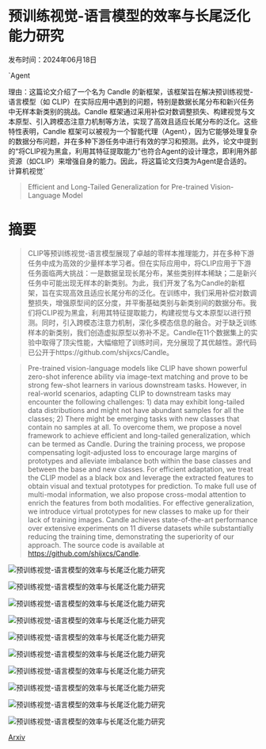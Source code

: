 # 预训练视觉-语言模型的效率与长尾泛化能力研究

发布时间：2024年06月18日

`Agent

理由：这篇论文介绍了一个名为 Candle 的新框架，该框架旨在解决预训练视觉-语言模型（如 CLIP）在实际应用中遇到的问题，特别是数据长尾分布和新兴任务中无样本新类别的挑战。Candle 框架通过采用补偿对数调整损失、构建视觉与文本原型、引入跨模态注意力机制等方法，实现了高效且适应长尾分布的泛化。这些特性表明，Candle 框架可以被视为一个智能代理（Agent），因为它能够处理复杂的数据分布问题，并在多种下游任务中进行有效的学习和预测。此外，论文中提到的“将CLIP视为黑盒，利用其特征提取能力”也符合Agent的设计理念，即利用外部资源（如CLIP）来增强自身的能力。因此，将这篇论文归类为Agent是合适的。` `计算机视觉`

> Efficient and Long-Tailed Generalization for Pre-trained Vision-Language Model

# 摘要

> CLIP等预训练视觉-语言模型展现了卓越的零样本推理能力，并在多种下游任务中成为高效的少量样本学习者。但在实际应用中，将CLIP应用于下游任务面临两大挑战：一是数据呈现长尾分布，某些类别样本稀缺；二是新兴任务中可能出现无样本的新类别。为此，我们开发了名为Candle的新框架，旨在实现高效且适应长尾分布的泛化。在训练中，我们采用补偿对数调整损失，增强原型间的区分度，并平衡基础类别与新类别间的数据分布。我们将CLIP视为黑盒，利用其特征提取能力，构建视觉与文本原型以进行预测。同时，引入跨模态注意力机制，深化多模态信息的融合。对于缺乏训练样本的新类别，我们创造虚拟原型以弥补不足。Candle在11个数据集上的实验中取得了顶尖性能，大幅缩短了训练时间，充分展现了其优越性。源代码已公开于https://github.com/shijxcs/Candle。

> Pre-trained vision-language models like CLIP have shown powerful zero-shot inference ability via image-text matching and prove to be strong few-shot learners in various downstream tasks. However, in real-world scenarios, adapting CLIP to downstream tasks may encounter the following challenges: 1) data may exhibit long-tailed data distributions and might not have abundant samples for all the classes; 2) There might be emerging tasks with new classes that contain no samples at all. To overcome them, we propose a novel framework to achieve efficient and long-tailed generalization, which can be termed as Candle. During the training process, we propose compensating logit-adjusted loss to encourage large margins of prototypes and alleviate imbalance both within the base classes and between the base and new classes. For efficient adaptation, we treat the CLIP model as a black box and leverage the extracted features to obtain visual and textual prototypes for prediction. To make full use of multi-modal information, we also propose cross-modal attention to enrich the features from both modalities. For effective generalization, we introduce virtual prototypes for new classes to make up for their lack of training images. Candle achieves state-of-the-art performance over extensive experiments on 11 diverse datasets while substantially reducing the training time, demonstrating the superiority of our approach. The source code is available at https://github.com/shijxcs/Candle.

![预训练视觉-语言模型的效率与长尾泛化能力研究](../../../paper_images/2406.12638/x1.png)

![预训练视觉-语言模型的效率与长尾泛化能力研究](../../../paper_images/2406.12638/x2.png)

![预训练视觉-语言模型的效率与长尾泛化能力研究](../../../paper_images/2406.12638/x3.png)

![预训练视觉-语言模型的效率与长尾泛化能力研究](../../../paper_images/2406.12638/x4.png)

![预训练视觉-语言模型的效率与长尾泛化能力研究](../../../paper_images/2406.12638/x5.png)

![预训练视觉-语言模型的效率与长尾泛化能力研究](../../../paper_images/2406.12638/x6.png)

![预训练视觉-语言模型的效率与长尾泛化能力研究](../../../paper_images/2406.12638/x7.png)

![预训练视觉-语言模型的效率与长尾泛化能力研究](../../../paper_images/2406.12638/x8.png)

![预训练视觉-语言模型的效率与长尾泛化能力研究](../../../paper_images/2406.12638/x9.png)

![预训练视觉-语言模型的效率与长尾泛化能力研究](../../../paper_images/2406.12638/x10.png)

[Arxiv](https://arxiv.org/abs/2406.12638)
